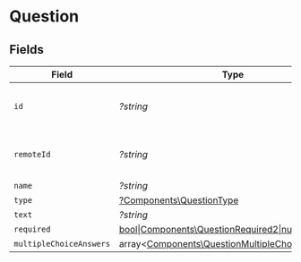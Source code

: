 # Question


## Fields

| Field                                                                                                       | Type                                                                                                        | Required                                                                                                    | Description                                                                                                 | Example                                                                                                     |
| ----------------------------------------------------------------------------------------------------------- | ----------------------------------------------------------------------------------------------------------- | ----------------------------------------------------------------------------------------------------------- | ----------------------------------------------------------------------------------------------------------- | ----------------------------------------------------------------------------------------------------------- |
| `id`                                                                                                        | *?string*                                                                                                   | :heavy_minus_sign:                                                                                          | Unique identifier                                                                                           | 8187e5da-dc77-475e-9949-af0f1fa4e4e3                                                                        |
| `remoteId`                                                                                                  | *?string*                                                                                                   | :heavy_minus_sign:                                                                                          | Provider's unique identifier                                                                                | 8187e5da-dc77-475e-9949-af0f1fa4e4e3                                                                        |
| `name`                                                                                                      | *?string*                                                                                                   | :heavy_minus_sign:                                                                                          | N/A                                                                                                         |                                                                                                             |
| `type`                                                                                                      | [?Components\QuestionType](../../Models/Components/QuestionType.md)                                         | :heavy_minus_sign:                                                                                          | N/A                                                                                                         |                                                                                                             |
| `text`                                                                                                      | *?string*                                                                                                   | :heavy_minus_sign:                                                                                          | N/A                                                                                                         |                                                                                                             |
| `required`                                                                                                  | [bool\|Components\QuestionRequired2\|null](../../Models/Components/QuestionRequired.md)                     | :heavy_minus_sign:                                                                                          | N/A                                                                                                         |                                                                                                             |
| `multipleChoiceAnswers`                                                                                     | array<[Components\QuestionMultipleChoiceAnswers](../../Models/Components/QuestionMultipleChoiceAnswers.md)> | :heavy_minus_sign:                                                                                          | N/A                                                                                                         |                                                                                                             |